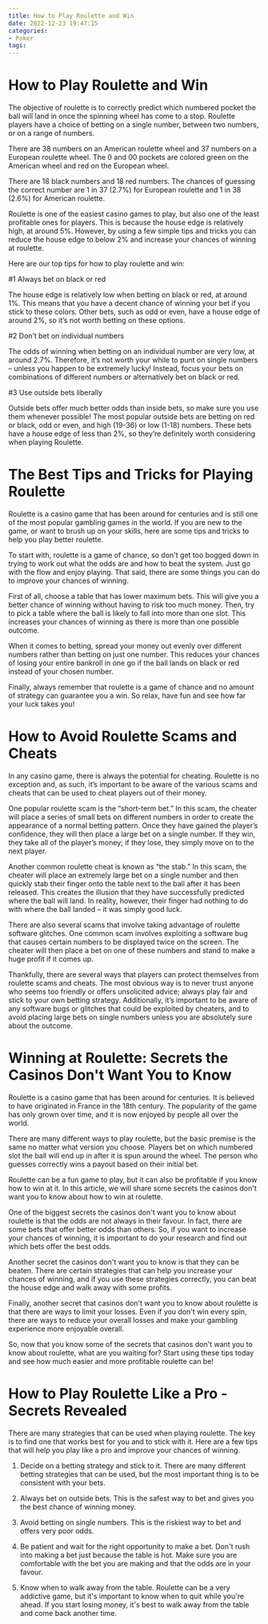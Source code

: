 ```yaml
---
title: How to Play Roulette and Win
date: 2022-12-23 19:47:15
categories:
- Poker
tags:
---
```



#  How to Play Roulette and Win

The objective of roulette is to correctly predict which numbered pocket the ball will land in once the spinning wheel has come to a stop. Roulette players have a choice of betting on a single number, between two numbers, or on a range of numbers.

There are 38 numbers on an American roulette wheel and 37 numbers on a European roulette wheel. The 0 and 00 pockets are colored green on the American wheel and red on the European wheel.

There are 18 black numbers and 18 red numbers. The chances of guessing the correct number are 1 in 37 (2.7%) for European roulette and 1 in 38 (2.6%) for American roulette.

Roulette is one of the easiest casino games to play, but also one of the least profitable ones for players. This is because the house edge is relatively high, at around 5%. However, by using a few simple tips and tricks you can reduce the house edge to below 2% and increase your chances of winning at roulette.

Here are our top tips for how to play roulette and win:

#1 Always bet on black or red

The house edge is relatively low when betting on black or red, at around 1%. This means that you have a decent chance of winning your bet if you stick to these colors. Other bets, such as odd or even, have a house edge of around 2%, so it’s not worth betting on these options.

#2 Don’t bet on individual numbers

The odds of winning when betting on an individual number are very low, at around 2.7%. Therefore, it’s not worth your while to punt on single numbers – unless you happen to be extremely lucky! Instead, focus your bets on combinations of different numbers or alternatively bet on black or red.

#3 Use outside bets liberally

Outside bets offer much better odds than inside bets, so make sure you use them whenever possible! The most popular outside bets are betting on red or black, odd or even, and high (19-36) or low (1-18) numbers. These bets have a house edge of less than 2%, so they’re definitely worth considering when playing Roulette.

#  The Best Tips and Tricks for Playing Roulette

Roulette is a casino game that has been around for centuries and is still one of the most popular gambling games in the world. If you are new to the game, or want to brush up on your skills, here are some tips and tricks to help you play better roulette.

To start with, roulette is a game of chance, so don't get too bogged down in trying to work out what the odds are and how to beat the system. Just go with the flow and enjoy playing. That said, there are some things you can do to improve your chances of winning.

First of all, choose a table that has lower maximum bets. This will give you a better chance of winning without having to risk too much money. Then, try to pick a table where the ball is likely to fall into more than one slot. This increases your chances of winning as there is more than one possible outcome.

When it comes to betting, spread your money out evenly over different numbers rather than betting on just one number. This reduces your chances of losing your entire bankroll in one go if the ball lands on black or red instead of your chosen number.

Finally, always remember that roulette is a game of chance and no amount of strategy can guarantee you a win. So relax, have fun and see how far your luck takes you!

# How to Avoid Roulette Scams and Cheats

In any casino game, there is always the potential for cheating. Roulette is no exception and, as such, it’s important to be aware of the various scams and cheats that can be used to cheat players out of their money.

One popular roulette scam is the “short-term bet.” In this scam, the cheater will place a series of small bets on different numbers in order to create the appearance of a normal betting pattern. Once they have gained the player’s confidence, they will then place a large bet on a single number. If they win, they take all of the player’s money; if they lose, they simply move on to the next player.

Another common roulette cheat is known as “the stab.” In this scam, the cheater will place an extremely large bet on a single number and then quickly stab their finger onto the table next to the ball after it has been released. This creates the illusion that they have successfully predicted where the ball will land. In reality, however, their finger had nothing to do with where the ball landed – it was simply good luck.

There are also several scams that involve taking advantage of roulette software glitches. One common scam involves exploiting a software bug that causes certain numbers to be displayed twice on the screen. The cheater will then place a bet on one of these numbers and stand to make a huge profit if it comes up.

Thankfully, there are several ways that players can protect themselves from roulette scams and cheats. The most obvious way is to never trust anyone who seems too friendly or offers unsolicited advice; always play fair and stick to your own betting strategy. Additionally, it’s important to be aware of any software bugs or glitches that could be exploited by cheaters, and to avoid placing large bets on single numbers unless you are absolutely sure about the outcome.

#  Winning at Roulette: Secrets the Casinos Don't Want You to Know

Roulette is a casino game that has been around for centuries. It is believed to have originated in France in the 18th century. The popularity of the game has only grown over time, and it is now enjoyed by people all over the world.

There are many different ways to play roulette, but the basic premise is the same no matter what version you choose. Players bet on which numbered slot the ball will end up in after it is spun around the wheel. The person who guesses correctly wins a payout based on their initial bet.

Roulette can be a fun game to play, but it can also be profitable if you know how to win at it. In this article, we will share some secrets the casinos don't want you to know about how to win at roulette.

One of the biggest secrets the casinos don't want you to know about roulette is that the odds are not always in their favour. In fact, there are some bets that offer better odds than others. So, if you want to increase your chances of winning, it is important to do your research and find out which bets offer the best odds.

Another secret the casinos don't want you to know is that they can be beaten. There are certain strategies that can help you increase your chances of winning, and if you use these strategies correctly, you can beat the house edge and walk away with some profits.

Finally, another secret that casinos don't want you to know about roulette is that there are ways to limit your losses. Even if you don't win every spin, there are ways to reduce your overall losses and make your gambling experience more enjoyable overall.

So, now that you know some of the secrets that casinos don't want you to know about roulette, what are you waiting for? Start using these tips today and see how much easier and more profitable roulette can be!

#  How to Play Roulette Like a Pro - Secrets Revealed

There are many strategies that can be used when playing roulette. The key is to find one that works best for you and to stick with it. Here are a few tips that will help you play like a pro and improve your chances of winning.

1. Decide on a betting strategy and stick to it. There are many different betting strategies that can be used, but the most important thing is to be consistent with your bets.

2. Always bet on outside bets. This is the safest way to bet and gives you the best chance of winning money.

3. Avoid betting on single numbers. This is the riskiest way to bet and offers very poor odds.

4. Be patient and wait for the right opportunity to make a bet. Don't rush into making a bet just because the table is hot. Make sure you are comfortable with the bet you are making and that the odds are in your favour.

5. Know when to walk away from the table. Roulette can be a very addictive game, but it's important to know when to quit while you're ahead. If you start losing money, it's best to walk away from the table and come back another time.